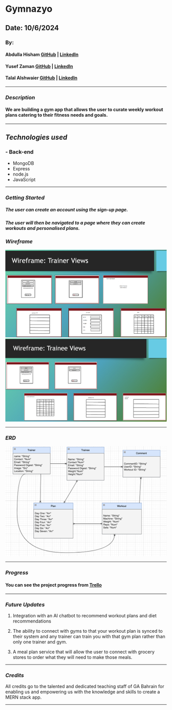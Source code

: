 # Gymnazyo

## Date: 10/6/2024

### By:

#### Abdulla Hisham [GitHub](https://github.com/chupa1997) | [LinkedIn](www.linkedin.com/in/aboodisa)

#### Yusef Zaman [GitHub](https://github.com/yusefzaman) | [LinkedIn](https://www.linkedin.com/in/yusefzaman)

#### Talal Alshwaier [GitHub](https://github.com/Talal146) | [LinkedIn](https://www.linkedin.com/in/talal-alshwaier/)

---

### **_Description_**

#### We are building a gym app that allows the user to curate weekly workout plans catering to their fitness needs and goals.

---

## **_Technologies used_**

### - Back-end

- MongoDB
- Express
- node.js
- JavaScript

---

### **_Getting Started_**

##### The user can create an account using the sign-up page.

##### The user will then be navigated to a page where they can create workouts and personalised plans.

### **_Wireframe_**

![alt text](image-1.png)
![alt text](image-2.png)

---

### **_ERD_**

![alt text](image.png)

---

### **_Progress_**

#### You can see the project progress from [Trello](https://trello.com/b/E4j8M6Xn/unit-3-project-gymnas)

---

### **_Future Updates_**

1)	Integration with an AI chatbot to recommend workout plans and diet recommendations

2)	The ability to connect with gyms to that your workout plan is synced to their system and any trainer can train you with that gym plan rather than only one trainer and gym.

3)	A meal plan service that will allow the user to connect with grocery stores to order what they will need to make those meals.

---

### **_Credits_**
All credits go to the talented and dedicated teaching staff of GA Bahrain for enabling us and empowering us with the knowledge and skills to create a MERN stack app.

---

